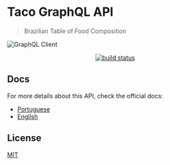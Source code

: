 # Taco GraphQL API

> Brazilian Table of Food Composition

![GraphQL Client](./apps/website/images/graphql-client.png)

<p align="center">
 <a href="https://github.com/raulfdm/taco-api/actions/workflows/ci.yml">
   <img src="https://github.com/raulfdm/taco-api/actions/workflows/ci.yml/badge.svg"
        alt="build status">
 </a>
</p>

## Docs

For more details about this API, check the official docs:

- [Portuguese](https://taco-api.netlify.app/)
- [English](https://taco-api.netlify.app/en)

## License

[MIT](./LICENSE.md)
